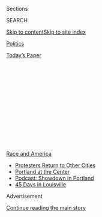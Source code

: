 <div id="app">

<div>

<div>

<div>

<div class="NYTAppHideMasthead css-1q2w90k e1suatyy0">

<div class="section css-ui9rw0 e1suatyy2">

<div class="css-eph4ug er09x8g0">

<div class="css-6n7j50">

</div>

<span class="css-1dv1kvn">Sections</span>

<div class="css-10488qs">

<span class="css-1dv1kvn">SEARCH</span>

</div>

[Skip to content](#site-content)[Skip to site
index](#site-index)

</div>

<div id="masthead-section-label" class="css-1wr3we4 eaxe0e00">

[Politics](https://www.nytimes.com/section/politics)

</div>

<div class="css-10698na e1huz5gh0">

</div>

</div>

<div id="masthead-bar-one" class="section hasLinks css-15hmgas e1csuq9d3">

<div class="css-uqyvli e1csuq9d0">

</div>

<div class="css-1uqjmks e1csuq9d1">

</div>

<div class="css-9e9ivx">

[](https://myaccount.nytimes.com/auth/login?response_type=cookie&client_id=vi)

</div>

<div class="css-1bvtpon e1csuq9d2">

[Today’s
Paper](https://www.nytimes.com/section/todayspaper)

</div>

</div>

</div>

</div>

<div data-aria-hidden="false">

<div id="site-content" data-role="main">

<div>

<div class="css-1aor85t" style="opacity:0.000000001;z-index:-1;visibility:hidden">

<div class="css-1hqnpie">

<div class="css-epjblv">

<span class="css-17xtcya">[Politics](/section/politics)</span><span class="css-x15j1o">|</span><span class="css-fwqvlz">What
Happened to the Young Voters Focused on
Guns?</span>

</div>

<div class="css-k008qs">

<div class="css-1iwv8en">

<span class="css-18z7m18"></span>

<div>

</div>

</div>

<span class="css-1n6z4y">https://nyti.ms/3fmK9WV</span>

<div class="css-1705lsu">

<div class="css-4xjgmj">

<div class="css-4skfbu" data-role="toolbar" data-aria-label="Social Media Share buttons, Save button, and Comments Panel with current comment count" data-testid="share-tools">

  - 
  - 
  - 
  - 
    
    <div class="css-6n7j50">
    
    </div>

  - 

</div>

</div>

</div>

</div>

</div>

</div>

<div id="NYT_TOP_BANNER_REGION" class="css-13pd83m">

<div>

<div id="styln-prism-menu-1590763508878" class="section interactive-content interactive-size-medium css-1edisqu">

<div class="css-17ih8de interactive-body">

<div id="scroll-container" class="css-1gj85ro">

[<span class="styln-title-wrap"><span class="css-1pje3qr">Race
and</span><span class="css-1pje3qr">
America</span></span>](https://www.nytimes.com/news-event/george-floyd-protests-minneapolis-new-york-los-angeles?action=click&pgtype=Article&state=default&region=TOP_BANNER&context=storylines_menu)

  - [Protesters Return to Other
    Cities](https://www.nytimes.com/2020/07/26/us/protests-portland-seattle-trump.html?action=click&pgtype=Article&state=default&region=TOP_BANNER&context=storylines_menu)
  - [Portland at the
    Center](https://www.nytimes.com/2020/07/24/us/portland-oregon-protests-white-race.html?action=click&pgtype=Article&state=default&region=TOP_BANNER&context=storylines_menu)
  - [Podcast: Showdown in
    Portland](https://www.nytimes.com/2020/07/23/podcasts/the-daily/portland-protests.html?action=click&pgtype=Article&state=default&region=TOP_BANNER&context=storylines_menu)
  - [45 Days in
    Louisville](https://www.nytimes.com/interactive/2020/07/16/us/black-lives-matter-protests-louisville-breonna-taylor.html?action=click&pgtype=Article&state=default&region=TOP_BANNER&context=storylines_menu)

</div>

</div>

</div>

</div>

</div>

<div id="top-wrapper" class="css-1sy8kpn">

<div id="top-slug" class="css-l9onyx">

Advertisement

</div>

[Continue reading the main
story](#after-top)

<div class="ad top-wrapper" style="text-align:center;height:100%;display:block;min-height:250px">

<div id="top" class="place-ad" data-position="top" data-size-key="top">

</div>

</div>

<div id="after-top">

</div>

</div>

<div>

<div id="sponsor-wrapper" class="css-1hyfx7x">

<div id="sponsor-slug" class="css-19vbshk">

Supported by

</div>

[Continue reading the main
story](#after-sponsor)

<div id="sponsor" class="ad sponsor-wrapper" style="text-align:center;height:100%;display:block">

</div>

<div id="after-sponsor">

</div>

</div>

<div class="css-186x18t">

</div>

<div class="css-1vkm6nb ehdk2mb0">

# What Happened to the Young Voters Focused on Guns?

</div>

It’s not their top issue anymore, but many see it as a part of other,
larger concerns.

<div class="css-79elbk" data-testid="photoviewer-wrapper">

<div class="css-z3e15g" data-testid="photoviewer-wrapper-hidden">

</div>

<div class="css-1a48zt4 ehw59r15" data-testid="photoviewer-children">

![<span class="css-16f3y1r e13ogyst0" data-aria-hidden="true">Gun
control activists held a vigil for victims of gun violence in Richmond,
Va., in January. Polls show that racial justice, the pandemic and the
economic downturn far outpace guns as top issues of concern for young
people.</span><span class="css-cnj6d5 e1z0qqy90" itemprop="copyrightHolder"><span class="css-1ly73wi e1tej78p0">Credit...</span><span><span>Parker
Michels-Boyce for The New York
Times</span></span></span>](https://static01.nyt.com/images/2020/08/03/us/politics/03guns-politics1/merlin_167475906_aee99c28-c574-4b77-abf0-4ba1c3d9f256-articleLarge.jpg?quality=75&auto=webp&disable=upscale)

</div>

</div>

<div class="css-18e8msd">

<div class="css-vp77d3 epjyd6m0">

<div class="css-hus3qt ey68jwv0" data-aria-hidden="true">

[![Giovanni
Russonello](https://static01.nyt.com/images/2019/04/03/multimedia/author-giovanni-russonello/author-giovanni-russonello-thumbLarge.png
"Giovanni Russonello")](https://www.nytimes.com/by/giovanni-russonello)

</div>

<div class="css-1baulvz">

By [<span class="css-1baulvz last-byline" itemprop="name">Giovanni
Russonello</span>](https://www.nytimes.com/by/giovanni-russonello)

</div>

</div>

  - 
    
    <div class="css-ld3wwf e16638kd2">
    
    Published Aug. 3, 2020Updated Aug. 4, 2020,
    <span class="css-epvm6">12:20 a.m.
    ET</span>
    
    </div>

  - 
    
    <div class="css-4xjgmj">
    
    <div class="css-pvvomx" data-role="toolbar" data-aria-label="Social Media Share buttons, Save button, and Comments Panel with current comment count" data-testid="share-tools">
    
      - 
      - 
      - 
      - 
        
        <div class="css-6n7j50">
        
        </div>
    
      - 
    
    </div>
    
    </div>

</div>

</div>

<div class="section meteredContent css-1r7ky0e" name="articleBody" itemprop="articleBody">

<div class="css-1fanzo5 StoryBodyCompanionColumn">

<div class="css-53u6y8">

After the [mass shooting in 2018 at Marjory Stoneman Douglas High
School](https://www.nytimes.com/2019/02/13/us/parkland-anniversary-marjory-stoneman-douglas.html)
left 17 people dead in Parkland, Fla., the massacre’s young survivors
converted their outrage into political organizing. Alongside other
student leaders across the country, they brought [hundreds of thousands
of people to Washington for the March for Our
Lives](https://www.nytimes.com/2018/03/24/us/march-for-our-lives.html),
pressed the case for tougher gun laws in the Florida legislature and at
the U.S. Senate, registered 50,000 new voters nationally, and helped
drive a [surge in
turnout](https://www.nytimes.com/2018/11/07/us/elections-gun-control-florida.html)
by young people in that year’s midterm elections.

But Congress passed no gun legislation, even as measures like universal
background checks consistently win the support of about nine in 10
Americans, according to
[surveys](http://maristpoll.marist.edu/npr-pbs-newshour-marist-poll-results-and-analysis-4/#sthash.d89KlpFU.5oyynxDB.dpbs).

Another stark reminder of the country’s vulnerability to gun violence
arrived [one year
ago](https://www.nytimes.com/2019/08/03/us/el-paso-shooting.html), when
a gunman in El Paso, Texas — a state with some of the country’s most
permissive gun laws — opened fire at a Walmart Supercenter, [killing 23
people](https://www.nytimes.com/2019/08/03/us/el-paso-shooting.html) in
a rampage driven by anti-Hispanic hatred.

But now, with the country swept up in protests over racial justice
driven largely by young people, the youthful voices that propelled a
movement just two years ago find themselves less squarely focused on
issues around gun violence. Polls show that racial justice, the
coronavirus pandemic and the related economic downturn far outpace guns
as top issues of concern for young people. When asked about gun control
measures, it is in fact the oldest Americans who now most often express
support, according to some
[polls](https://poll.qu.edu/national/release-detail?ReleaseID=3639).

</div>

</div>

<div class="css-1fanzo5 StoryBodyCompanionColumn">

<div class="css-53u6y8">

The activists who organized after the Parkland shooting say they have
built up their organizing capacity since then, and they remain committed
to making at least as significant a difference in 2020 as they did in
2018. But this year, they say, a big part of that will mean building
solidarity with organizers confronting racial injustice.

“For us, we recognize how gun violence is such an intersectional issue,”
said Kelly Choi, 20, a member of the executive board at [March for Our
Lives](https://marchforourlives.com/), the national nonprofit that grew
out of the Parkland students’ organizing. “Gun violence is the symptom
of other things, like poverty, racism, housing insecurity, domestic
violence.”

[Students Demand Action](https://studentsdemandaction.org/), a
grass-roots network affiliated with Michael Bloomberg’s nonprofit
Everytown for Gun Safety, sprouted more than 400 chapters of its own
after the Parkland shooting. Its student members are at the core of
Everytown’s voter-registration and other campaign operations, part of [a
planned $60 million
investment](https://www.nytimes.com/2020/07/23/us/politics/bloomberg-guns.html)
by the nonprofit in federal and state races this fall.

In their work, too, Students Demand Action organizers are emphasizing
collaboration. “When I first got involved, it was in the wake of a
school shooting, and there was this thought that gun violence is school
shootings and mass shootings,” said Alanna Miller, 19, who founded a
Students Demand Action chapter at her Texas high school after the
Parkland attack, and then another chapter at Duke University — where she
is now a rising sophomore — in the wake of El Paso. “Yes, that’s true,
but it’s also so much more than that. It’s domestic-partner violence,
it’s inner-city violence.”

“I don’t know if I would still be in this movement, organizing, if I
hadn’t expanded my worldview in thinking about this issue and how
insidious and how pervasive it is,” she added.

</div>

</div>

<div class="css-1fanzo5 StoryBodyCompanionColumn">

<div class="css-53u6y8">

March for Our Lives has established partnerships with older
organizations like the longstanding Brady Campaign as well as Black
community-based groups like the [Community Justice Action
Fund](https://www.cjactionfund.org/). In April, March for Our Lives
joined a number of other youth-led groups, including the Sunrise
Movement and Justice Democrats, in writing a [letter to Joseph R. Biden
Jr.’s campaign](https://marchforourlives.com/earn-our-vote/) demanding
action on a range of progressive policies.

On Monday evening in El Paso, the local March for Our Lives chapter
plans to convene a vigil at the site of last year’s massacre, with
participation from other local groups. The next day, young organizers
with the nearby Houston chapter will gather alongside representatives
from racial-justice organizations and other activist groups to promote a
City Council bill [proposed by the council member Letitia
Plummer](https://www.khou.com/article/news/local/police-reform-proposal-involves-cutting-199-unfilled-hpd-positions/285-9a6b0853-7ce2-4638-aa35-65e0e12be3d8)
that would reallocate funding away from the Houston Police Department
and toward social programs.

A year after the Parkland shooting, with Democrats enjoying a newly
strengthened majority in the House, young adults remained more likely
than older Americans to say that gun control legislation should be an
immediate priority for Congress, with half of respondents under 30
saying so, according to an [NPR/PBS NewsHour/Marist College
poll](http://maristpoll.marist.edu/wp-content/uploads/2019/02/NPR_PBS-NewsHour_Marist-Poll_USA-NOS-and-Tables_1902121446.pdf#page=3).

In that survey, conducted in February 2019, two-thirds of those under 30
said that they prioritized strengthening gun laws over preserving the
rights of firearm owners — a heavier gun-control tilt than in any other
age group. Young adults were also the only age group to have a majority
unfavorable opinion of the National Rifle Association, according to the
poll.

When the massacre in El Paso took place, the Democratic presidential
race was just beginning to heat up, and gun control again appeared
poised to become a central focus.

The presidential candidate Beto O’Rourke, who had spent six years
representing El Paso in Congress, suspended his campaign and visited the
site of the shooting. During a presidential debate a month later, he
pledged to put in place a national gun registry and a mandatory buyback
program for assault rifles, declaring: “Hell, yes, we’re going to take
your AR-15, your AK-47.”

But today, with a different youth-protest movement sweeping the country,
millennials and young adults in Generation Z are more likely to
explicitly name racial justice as their top political concern. A [Fox
News
poll](https://static.foxnews.com/foxnews.com/content/uploads/2020/07/Fox_July-12-15-2020_Complete_National_Topline_July-19-Release.pdf)
last month found that voters under 30 were three times as likely as
those 45 and over to call race-related issues their No. 1 policy
priority. Just three percent of the youngest voters named gun violence
as their top concern.

</div>

</div>

<div class="css-1fanzo5 StoryBodyCompanionColumn">

<div class="css-53u6y8">

And in a sense, this is not an entirely new phenomenon. Less than a
month after the Parkland shooting, a [Gallup
survey](https://news.gallup.com/poll/229562/preference-stricter-gun-laws-highest-1993.aspx)
found that race relations was tied with gun control as the most-cited
issue of concern among Americans under 30.

Charlie Kelly, Everytown’s senior political adviser, said that
emphasizing the links between racial justice and gun policy could be
essential to driving home a message that resonates this year. “These
issues are inextricably linked,” he said. “When we put out a call to our
supporters to support the [George Floyd Justice in Policing
Act](https://www.nytimes.com/2020/06/25/us/politics/house-police-overhaul-bill.html),
we saw students take action at twice the rate of any previous action.”

Mr. Kelly said that Everytown’s own research this year had shown that
gun violence remains an issue organizers think they can win on, and one
with particular appeal to young voters. “Gun safety is especially
powerful and persuasive at mobilizing young voters, communities of
color, suburban women,” Mr. Kelly said, pointing to internal polling and
message-testing that the organization recently undertook in battleground
states, including Texas.

“Gun safety messaging was the most effective and resonant among young
voters, 18 to 34, and independents,” he added.

The midterms in 2018 drew high levels of participation across the board,
but the spike was especially large for young people. Among voters under
30, turnout doubled from 2014 to 2018, according to the [United States
Elections Project at the University of
Florida](http://www.electproject.org/home/voter-turnout/demographics).
Not since the 1980s had young people made up so big a share of the
midterm electorate.

The highest-profile Democrats who put gun control at the center of their
campaigns — such as Andrew Gillum, the candidate for Florida governor,
and Mr. O’Rourke, then running for Senate in Texas — lost. But amid a
Democratic surge in congressional races, advocates reported broad
success: In 43 federal races in which Everytown and the N.R.A. endorsed
opposing candidates, the Everytown candidate won 33 of them.

“This isn’t the end of the race, this is permission to start,” David
Hogg, a Parkland student who had by then become a spokesman for the
movement,
[said](https://www.sun-sentinel.com/local/broward/parkland/florida-school-shooting/fl-ne-whats-next-march-for-our-lives-20181107-story.html)
after the midterms. “The shooting at Stoneman Douglas has all been
training for us on how to get corrupt politicians out of power.”

</div>

</div>

<div class="css-1fanzo5 StoryBodyCompanionColumn">

<div class="css-53u6y8">

A similar cycle played out in 2019, when voters went to the polls in
Virginia just three months after the El Paso massacre. With gun control
most frequently cited [in statewide
polls](https://www.washingtonpost.com/context/washington-post-schar-school-virginia-poll-sept-25-30-2019/26848165-b676-4baa-9c70-cad966571930/?itid=lk_inline_manual_1)
as their top issue, voters handed Democrats control of both houses in
the State Legislature for the first time in 25 years.

</div>

</div>

<div>

</div>

</div>

<div>

</div>

<div>

</div>

<div>

</div>

<div>

<div id="bottom-wrapper" class="css-1ede5it">

<div id="bottom-slug" class="css-l9onyx">

Advertisement

</div>

[Continue reading the main
story](#after-bottom)

<div id="bottom" class="ad bottom-wrapper" style="text-align:center;height:100%;display:block;min-height:90px">

</div>

<div id="after-bottom">

</div>

</div>

</div>

</div>

</div>

## Site Index

<div>

</div>

## Site Information Navigation

  - [© <span>2020</span> <span>The New York Times
    Company</span>](https://help.nytimes.com/hc/en-us/articles/115014792127-Copyright-notice)

<!-- end list -->

  - [NYTCo](https://www.nytco.com/)
  - [Contact
    Us](https://help.nytimes.com/hc/en-us/articles/115015385887-Contact-Us)
  - [Work with us](https://www.nytco.com/careers/)
  - [Advertise](https://nytmediakit.com/)
  - [T Brand Studio](http://www.tbrandstudio.com/)
  - [Your Ad
    Choices](https://www.nytimes.com/privacy/cookie-policy#how-do-i-manage-trackers)
  - [Privacy](https://www.nytimes.com/privacy)
  - [Terms of
    Service](https://help.nytimes.com/hc/en-us/articles/115014893428-Terms-of-service)
  - [Terms of
    Sale](https://help.nytimes.com/hc/en-us/articles/115014893968-Terms-of-sale)
  - [Site
    Map](https://spiderbites.nytimes.com)
  - [Help](https://help.nytimes.com/hc/en-us)
  - [Subscriptions](https://www.nytimes.com/subscription?campaignId=37WXW)

</div>

</div>

</div>

</div>
